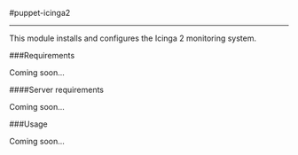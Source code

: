 #puppet-icinga2
- - -

This module installs and configures the Icinga 2 monitoring system.

###Requirements

Coming soon...

####Server requirements

Coming soon...

###Usage

Coming soon...
